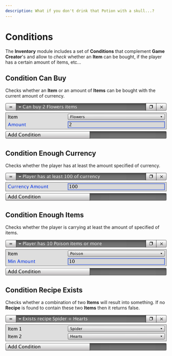 ```yaml
---
description: What if you don't drink that Potion with a skull...?
---
```


# Conditions

The **Inventory** module includes a set of **Conditions** that complement **Game Creator**'s and allow to _check_ whether an **Item** can be bought, if the player has a certain amount of items, etc...

## Condition Can Buy

Checks whether an **Item** or an amount of **Items** can be bought with the current amount of currency.

![](../../.gitbook/assets/inventory-condition-can-buy.jpg)

## Condition Enough Currency

Checks whether the player has at least the amount specified of currency.

![](../../.gitbook/assets/inventory-condition-enough-currency.jpg)

## Condition Enough Items

Checks whether the player is carrying at least the amount of specified of items.

![](../../.gitbook/assets/inventory-condition-enough-items.jpg)

## Condition Recipe Exists

Checks whether a combination of two **Items** will result into something. If no **Recipe** is found to contain these two **Items** then it returns false.

![](../../.gitbook/assets/inventory-condition-recipe-exists.jpg)

